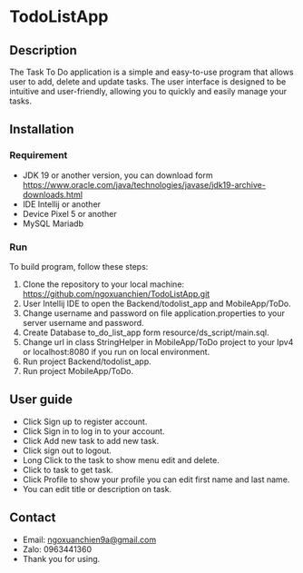 # TodoListApp
## Description
The Task To Do application is a simple and easy-to-use program that allows user to add,
delete and update tasks. The user interface is designed to be intuitive and user-friendly,
allowing you to quickly and easily manage your tasks.
## Installation
### Requirement
- JDK 19 or another version, you can download form 
https://www.oracle.com/java/technologies/javase/jdk19-archive-downloads.html
- IDE Intellij or another
- Device Pixel 5 or another
- MySQL Mariadb
### Run
To build program, follow these steps:
1. Clone the repository to your local machine: https://github.com/ngoxuanchien/TodoListApp.git
2. User Intellij IDE to open the Backend/todolist_app and MobileApp/ToDo.
3. Change username and password on file application.properties to your server username and password.
4. Create Database to_do_list_app form resource/ds_script/main.sql.
5. Change url in class StringHelper in MobileApp/ToDo project to your Ipv4 or localhost:8080 
if you run on local environment.
6. Run project Backend/todolist_app.
7. Run project MobileApp/ToDo.

## User guide
- Click Sign up to register account.
- Click Sign in to log in to your account.
- Click Add new task to add new task.
- Click sign out to logout.
- Long Click to the task to show menu edit and delete.
- Click to task to get task.
- Click Profile to show your profile you can edit first name and last name.
- You can edit title or description on task.
## Contact
- Email: ngoxuanchien9a@gmail.com
- Zalo: 0963441360
- Thank you for using.
